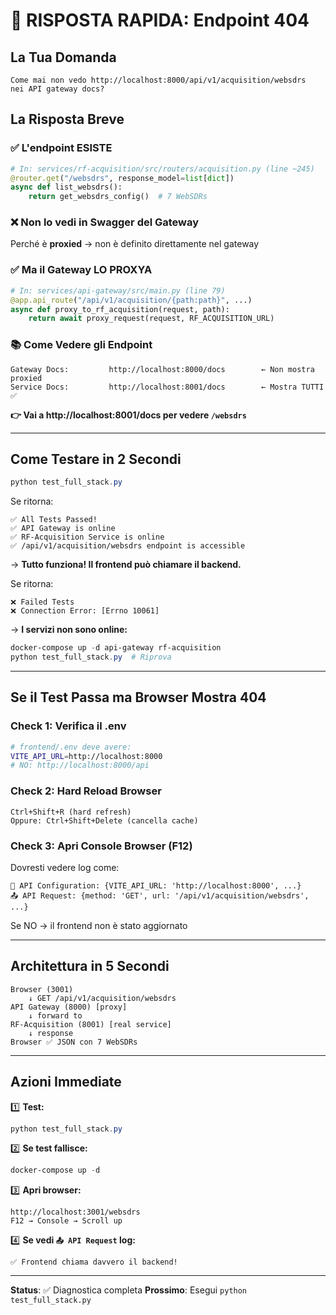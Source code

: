 # 🎯 RISPOSTA RAPIDA: Endpoint 404

## La Tua Domanda
```
Come mai non vedo http://localhost:8000/api/v1/acquisition/websdrs
nei API gateway docs?
```

## La Risposta Breve

### ✅ L'endpoint ESISTE
```python
# In: services/rf-acquisition/src/routers/acquisition.py (line ~245)
@router.get("/websdrs", response_model=list[dict])
async def list_websdrs():
    return get_websdrs_config()  # 7 WebSDRs
```

### ❌ Non lo vedi in Swagger del Gateway
Perché è **proxied** → non è definito direttamente nel gateway

### ✅ Ma il Gateway LO PROXYA
```python
# In: services/api-gateway/src/main.py (line 79)
@app.api_route("/api/v1/acquisition/{path:path}", ...)
async def proxy_to_rf_acquisition(request, path):
    return await proxy_request(request, RF_ACQUISITION_URL)
```

### 📚 Come Vedere gli Endpoint

```
Gateway Docs:         http://localhost:8000/docs        ← Non mostra proxied
Service Docs:         http://localhost:8001/docs        ← Mostra TUTTI ✅
```

**👉 Vai a http://localhost:8001/docs per vedere `/websdrs`**

---

## Come Testare in 2 Secondi

```powershell
python test_full_stack.py
```

Se ritorna:
```
✅ All Tests Passed!
✅ API Gateway is online
✅ RF-Acquisition Service is online  
✅ /api/v1/acquisition/websdrs endpoint is accessible
```

→ **Tutto funziona! Il frontend può chiamare il backend.**

Se ritorna:
```
❌ Failed Tests
❌ Connection Error: [Errno 10061]
```

→ **I servizi non sono online:**
```powershell
docker-compose up -d api-gateway rf-acquisition
python test_full_stack.py  # Riprova
```

---

## Se il Test Passa ma Browser Mostra 404

### Check 1: Verifica il .env
```bash
# frontend/.env deve avere:
VITE_API_URL=http://localhost:8000
# NO: http://localhost:8000/api
```

### Check 2: Hard Reload Browser
```
Ctrl+Shift+R (hard refresh)
Oppure: Ctrl+Shift+Delete (cancella cache)
```

### Check 3: Apri Console Browser (F12)
Dovresti vedere log come:
```
🔧 API Configuration: {VITE_API_URL: 'http://localhost:8000', ...}
📤 API Request: {method: 'GET', url: '/api/v1/acquisition/websdrs', ...}
```

Se NO → il frontend non è stato aggiornato

---

## Architettura in 5 Secondi

```
Browser (3001)
    ↓ GET /api/v1/acquisition/websdrs
API Gateway (8000) [proxy]
    ↓ forward to
RF-Acquisition (8001) [real service]
    ↓ response
Browser ✅ JSON con 7 WebSDRs
```

---

## Azioni Immediate

1️⃣ **Test:**
```powershell
python test_full_stack.py
```

2️⃣ **Se test fallisce:**
```powershell
docker-compose up -d
```

3️⃣ **Apri browser:**
```
http://localhost:3001/websdrs
F12 → Console → Scroll up
```

4️⃣ **Se vedi `📤 API Request` log:**
```
✅ Frontend chiama davvero il backend!
```

---

**Status**: ✅ Diagnostica completa
**Prossimo**: Esegui `python test_full_stack.py`

